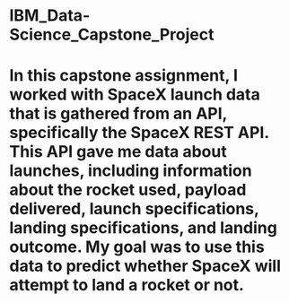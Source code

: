 # IBM_Data-Science_Capstone_Project
# In this capstone assignment, I worked with SpaceX launch data that is gathered from an API, specifically the SpaceX REST API. This API gave me data about launches, including information about the rocket used, payload delivered, launch specifications, landing specifications, and landing outcome. My goal was to use this data to predict whether SpaceX will attempt to land a rocket or not.
